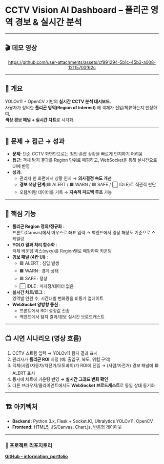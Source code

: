 # CCTV Vision AI Dashboard – 폴리곤 영역 경보 & 실시간 분석

---

## 🎬 데모 영상

<div align="center">

  <!-- HTML5 비디오 -->
https://github.com/user-attachments/assets/cf991294-5b1c-45b3-a008-12115700f62c

</div>





---

## 📌 개요
YOLOv11 + OpenCV 기반의 **실시간 CCTV 분석 대시보드**.  
사용자가 정의한 **폴리곤 영역(Region of Interest)** 에 객체가 진입/체류하는지 판정하여,  
**색상 경보 패널 + 실시간 차트**로 시각화.

---

## 🎯 문제 → 접근 → 성과
- **문제:** 단순 CCTV 화면만으로는 침입·혼잡 상황을 빠르게 인지하기 어려움  
- **접근:** 객체 탐지 결과를 Region 단위로 매핑하고, WebSocket을 통해 실시간으로 UI에 반영  
- **성과:**  
  - 관리자 한 화면에서 상황 인지 → **의사결정 속도 개선**  
  - **경보 색상 단계**(🟥 ALERT / 🟧 WARN / 🟩 SAFE / ⬜ IDLE)로 직관적 판단  
  - 오탐/미탐 데이터를 기록 → **지속적 피드백 루프** 가능

---

## 🧩 핵심 기능
- **폴리곤 Region 정의/정규화** :  
  프론트(Canvas)에서 마우스로 좌표 입력 → 백엔드에서 영상 해상도 기준으로 스케일링
- **YOLO 결과 처리 함수화** :  
  객체 바운딩 박스(xyxy)를 Region별로 매핑하여 카운팅
- **경보 패널 (4칸 UI)** :  
  - 🟥 ALERT : 침입 발생  
  - 🟧 WARN : 경계 상태  
  - 🟩 SAFE : 정상  
  - ⬜ IDLE : 미지정/데이터 없음
- **실시간 차트/로그** :  
  영역별 인원 수, 시간대별 변화량을 비동기 업데이트
- **WebSocket 양방향 통신** :  
  - 프론트에서 ROI 설정값 전송  
  - 백엔드에서 탐지 결과/경보 실시간 브로드캐스트

---

## 📺 시연 시나리오 (영상 흐름)
1. CCTV 스트림 입력 → YOLOv11 탐지 결과 표시  
2. 관리자가 **폴리곤 ROI** 지정 (예: 출입구, 복도, 위험 구역)  
3. 객체(사람/자동차/자전거/오토바이)가 ROI에 진입 → (사람/자전거) 경보 패널에 🟥 ALERT 표시  
4. 동시에 차트에 카운팅 반영 → **실시간 그래프 변화 확인**  
5. 다른 브라우저/클라이언트에서도 **WebSocket 브로드캐스트**로 동일 상태 동기화

---

## 🏗 아키텍처
- **Backend:** Python 3.x, Flask + Socket.IO, Ultralytics YOLOv11, OpenCV  
- **Frontend:** HTML5, JS/Canvas, Chart.js, 반응형 레이아웃  

---

### 📂 프로젝트 리포지토리
[**GitHub – information_portfolio**](https://github.com/WhiteSnake-MrBBoo/information_portfolio)
